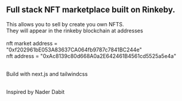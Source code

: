 ## Full stack NFT marketplace built on Rinkeby.<br>

This allows you to sell by create you own NFTS.<br>
They will appear in the rinkeby blockchain at addresses<br><br>
nft market address = "0xf202961bE053A83637CA064fb9787c7841BC244e"<br>
nft address = "0xAc8139c80d668A0a2E642461B4561cd5525a5e4a"<br><br>

Build with next.js and tailwindcss<br><br>

Inspired by Nader Dabit
